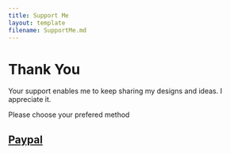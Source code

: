 ```yaml
---
title: Support Me
layout: template
filename: SupportMe.md 
--- 
```

# Thank You

Your support enables me to keep sharing my designs and ideas. I appreciate it. 

Please choose your prefered method

## [Paypal](http://paypal.me/Stu142)
